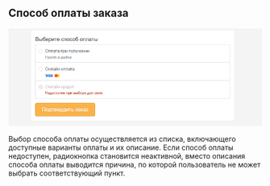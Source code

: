 ## Способ оплаты заказа

![Обычное состояние](../../__source/cart___payment.png)

Выбор способа оплаты осуществляется из списка, включающего доступные варианты оплаты и их описание.
Если способ оплаты недоступен, радиокнопка становится неактивной, вместо описания способа оплаты выводится причина, по которой пользователь не может выбрать соответствующий пункт.
